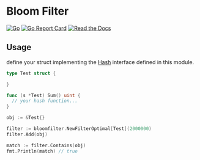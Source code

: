 # Bloom Filter

[![Go](https://github.com/rossmerr/bloomfilter/actions/workflows/go.yml/badge.svg)](https://github.com/rossmerr/bloomfilter/actions/workflows/go.yml)
[![Go Report Card](https://goreportcard.com/badge/github.com/rossmerr/bloomfilter)](https://goreportcard.com/report/github.com/rossmerr/bloomfilter)
[![Read the Docs](https://pkg.go.dev/badge/golang.org/x/pkgsite)](https://pkg.go.dev/github.com/rossmerr/bloomfilter)

## Usage

define your struct implementing the [Hash](hash.go) interface defined in this module.

```go
type Test struct {

}

func (s *Test) Sum() uint {
  // your hash function...
}
```

```go
obj := &Test{}

filter := bloomfilter.NewFilterOptimal[Test](2000000)
filter.Add(obj)

match := filter.Contains(obj)
fmt.Println(match) // true
```
